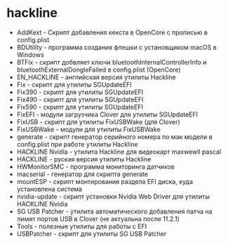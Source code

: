 # hackline

- AddKext - Скрипт добавления кекста в OpenCore с прописью в config.plist
- BDUtility - программа создания флешки с установщиком macOS в Windows
- BTFix - скрипт добвляет ключи bluetoothInternalControllerInfo и bluetoothExternalDongleFailed в config.plist (OpenCore)
- EN_HACKLINE - английская версия утилиты Hackline
- Fix - скрипт для утилиты SGUpdateEFI
- Fix390 - скрипт для утилиты SGUpdateEFI
- Fix490 - скрипт для утилиты SGUpdateEFI
- Fix590 - скрипт для утилиты SGUpdateEFI
- FixEFI - модули загрузчика Clover для утилиты SGUpdateEFI
- FixUSB - скрипт для утилиты FixUSBWake (для Clover)
- FixUSBWake - модули для утилиты FixUSBWake
- generate - скрипт генератор серийного номера по мак модели в config.plist при работе утилиты Hackline
- HACKLINE Nvidia - утилита Hackline для видеокарт maxwewll pascal
- HACKLINE - руская версия утилиты Hackline
- HWMonitorSMC - программа мониторинга датчиков
- macserial - генератор для скрипта generate
- mountESP - скрипт монтирования раздела EFI диска, куда установлена система
- nvidia-update - скрипт установки Nvidia Web Driver для утилиты HACKLINE Nvidia
- SG USB Patcher - утилита автоматического добавления патча на лимит портов USB в Clover (не актуальна после 11.2.1)
- Tools - полезные утилиты для работы с EFI
- USBPatcher - скрипт для утилиты SG USB Patcher
